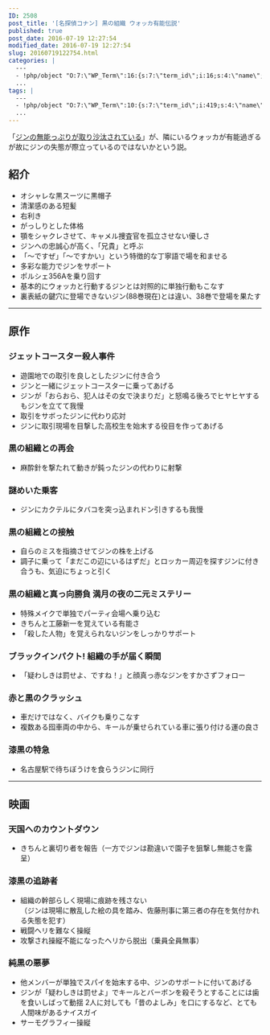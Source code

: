 ```yaml
---
ID: 2508
post_title: '[名探偵コナン] 黒の組織 ウォッカ有能伝説'
published: true
post_date: 2016-07-19 12:27:54
modified_date: 2016-07-19 12:27:54
slug: 20160719122754.html
categories: |
  ---
  - !php/object "O:7:\"WP_Term\":16:{s:7:\"term_id\";i:16;s:4:\"name\";s:18:\"\u540D\u63A2\u5075\u30B3\u30CA\u30F3\";s:4:\"slug\";s:15:\"detective-conan\";s:10:\"term_group\";i:0;s:16:\"term_taxonomy_id\";i:16;s:8:\"taxonomy\";s:8:\"category\";s:11:\"description\";s:63:\"\u540D\u63A2\u5075\u30B3\u30CA\u30F3\u306B\u95A2\u3059\u308B\u8ABF\u67FB\u60C5\u5831\u3084\u8003\u5BDF\u306B\u3064\u3044\u3066\";s:6:\"parent\";i:0;s:5:\"count\";i:55;s:6:\"filter\";s:3:\"raw\";s:6:\"cat_ID\";i:16;s:14:\"category_count\";i:55;s:20:\"category_description\";s:63:\"\u540D\u63A2\u5075\u30B3\u30CA\u30F3\u306B\u95A2\u3059\u308B\u8ABF\u67FB\u60C5\u5831\u3084\u8003\u5BDF\u306B\u3064\u3044\u3066\";s:8:\"cat_name\";s:18:\"\u540D\u63A2\u5075\u30B3\u30CA\u30F3\";s:17:\"category_nicename\";s:15:\"detective-conan\";s:15:\"category_parent\";i:0;}"
  ...
tags: |
  ---
  - !php/object "O:7:\"WP_Term\":10:{s:7:\"term_id\";i:419;s:4:\"name\";s:18:\"\u540D\u63A2\u5075\u30B3\u30CA\u30F3\";s:4:\"slug\";s:54:\"%e5%90%8d%e6%8e%a2%e5%81%b5%e3%82%b3%e3%83%8a%e3%83%b3\";s:10:\"term_group\";i:0;s:16:\"term_taxonomy_id\";i:116;s:8:\"taxonomy\";s:8:\"post_tag\";s:11:\"description\";s:0:\"\";s:6:\"parent\";i:0;s:5:\"count\";i:51;s:6:\"filter\";s:3:\"raw\";}"
  ...
---
```

「[ジンの無能っぷりが取り沙汰されている](https://b.0218.jp/20160229233556.html)」が、隣にいるウォッカが有能過ぎるが故にジンの失態が際立っているのではないかという説。

<!--more-->

## 紹介

* オシャレな黒スーツに黒帽子
* 清潔感のある短髪
* 右利き
* がっしりとした体格
* 顎をシャクレさせて、キャメル捜査官を孤立させない優しさ
* ジンへの忠誠心が高く、「兄貴」と呼ぶ
* 「〜ですぜ」「〜ですかい」という特徴的な丁寧語で場を和ませる
* 多彩な能力でジンをサポート
* ポルシェ356Aを乗り回す
* 基本的にウォッカと行動するジンとは対照的に単独行動もこなす
* 裏表紙の鍵穴に登場できないジン(88巻現在)とは違い、38巻で登場を果たす

---

## 原作

### ジェットコースター殺人事件

* 遊園地での取引を良しとしたジンに付き合う
* ジンと一緒にジェットコースターに乗ってあげる
* ジンが「おらおら、犯人はその女で決まりだ」と怒鳴る後ろでヒヤヒヤするもジンを立てて我慢
* 取引をサボったジンに代わり応対
* ジンに取引現場を目撃した高校生を始末する役目を作ってあげる

### 黒の組織との再会

* 麻酔針を撃たれて動きが鈍ったジンの代わりに射撃

### 謎めいた乗客

* ジンにカクテルにタバコを突っ込まれドン引きするも我慢

### 黒の組織との接触

* 自らのミスを指摘させてジンの株を上げる
* 調子に乗って「まだこの辺にいるはずだ」とロッカー周辺を探すジンに付き合うも、気迫にちょっと引く

### 黒の組織と真っ向勝負 満月の夜の二元ミステリー

* 特殊メイクで単独でパーティ会場へ乗り込む
* きちんと工藤新一を覚えている有能さ
* 「殺した人物」を覚えられないジンをしっかりサポート

### ブラックインパクト! 組織の手が届く瞬間

* 「疑わしきは罰せよ、ですね！」と顔真っ赤なジンをすかさずフォロー

### 赤と黒のクラッシュ

* 車だけではなく、バイクも乗りこなす
* 複数ある囮車両の中から、キールが乗せられている車に張り付ける運の良さ

### 漆黒の特急

* 名古屋駅で待ちぼうけを食らうジンに同行

---

## 映画
### 天国へのカウントダウン

* きちんと裏切り者を報告（一方でジンは勘違いで園子を狙撃し無能さを露呈）

### 漆黒の追跡者

* 組織の幹部らしく現場に痕跡を残さない  
（ジンは現場に散乱した絵の具を踏み、佐藤刑事に第三者の存在を気付かれる失態を犯す）
* 戦闘ヘリを難なく操縦
* 攻撃され操縦不能になったヘリから脱出（乗員全員無事）

### 純黒の悪夢

* 他メンバーが単独でスパイを始末する中、ジンのサポートに付いてあげる
* ジンが「疑わしきは罰せよ」でキールとバーボンを殺そうとすることには歯を食いしばって動揺
2人に対しても「昔のよしみ」を口にするなど、とても人間味があるナイスガイ
* サーモグラフィー操縦